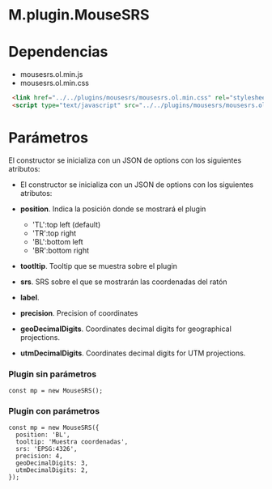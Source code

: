 # M.plugin.MouseSRS

# Dependencias

- mousesrs.ol.min.js
- mousesrs.ol.min.css


```html
 <link href="../../plugins/mousesrs/mousesrs.ol.min.css" rel="stylesheet" />
 <script type="text/javascript" src="../../plugins/mousesrs/mousesrs.ol.min.js"></script>
```


# Parámetros

El constructor se inicializa con un JSON de options con los siguientes atributos:

- El constructor se inicializa con un JSON de options con los siguientes atributos:


- **position**. Indica la posición donde se mostrará el plugin
  - 'TL':top left (default)
  - 'TR':top right 
  - 'BL':bottom left 
  - 'BR':bottom right
- **tootltip**. Tooltip que se muestra sobre el plugin
- **srs**. SRS sobre el que se mostrarán las coordenadas del ratón
- **label**.
- **precision**. Precision of coordinates
- **geoDecimalDigits**. Coordinates decimal digits for geographical projections.
- **utmDecimalDigits**. Coordinates decimal digits for UTM projections.

### Plugin sin parámetros

```
const mp = new MouseSRS();
```
### Plugin con parámetros

```
const mp = new MouseSRS({
  position: 'BL',
  tooltip: 'Muestra coordenadas',
  srs: 'EPSG:4326',
  precision: 4,
  geoDecimalDigits: 3,
  utmDecimalDigits: 2,
});
```

